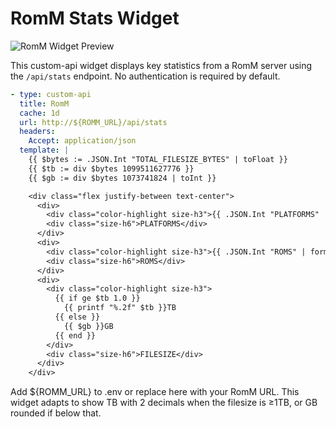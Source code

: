 # RomM Stats Widget

![RomM Widget Preview](./romm-widget-preview.png)

This custom-api widget displays key statistics from a RomM server using the `/api/stats` endpoint. No authentication is required by default.

```yaml
- type: custom-api
  title: RomM
  cache: 1d
  url: http://${ROMM_URL}/api/stats
  headers:
    Accept: application/json
  template: |
    {{ $bytes := .JSON.Int "TOTAL_FILESIZE_BYTES" | toFloat }}
    {{ $tb := div $bytes 1099511627776 }}
    {{ $gb := div $bytes 1073741824 | toInt }}

    <div class="flex justify-between text-center">
      <div>
        <div class="color-highlight size-h3">{{ .JSON.Int "PLATFORMS" | formatNumber }}</div>
        <div class="size-h6">PLATFORMS</div>
      </div>
      <div>
        <div class="color-highlight size-h3">{{ .JSON.Int "ROMS" | formatNumber }}</div>
        <div class="size-h6">ROMS</div>
      </div>
      <div>
        <div class="color-highlight size-h3">
          {{ if ge $tb 1.0 }}
            {{ printf "%.2f" $tb }}TB
          {{ else }}
            {{ $gb }}GB
          {{ end }}
        </div>
        <div class="size-h6">FILESIZE</div>
      </div>
    </div>
```
Add ${ROMM_URL} to .env or replace here with your RomM URL. 
This widget adapts to show TB with 2 decimals when the filesize is ≥1TB, or GB rounded if below that.
